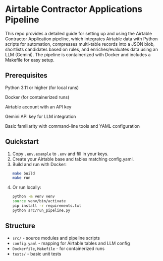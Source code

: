 # Airtable Contractor Applications Pipeline

This repo provides a detailed guide for setting up and using the Airtable Contractor Application pipeline, which integrates Airtable data with Python scripts for automation, compresses multi-table records into a JSON blob, shortlists candidates based on rules, and enriches/evaluates data using an LLM (Gemini). The pipeline is containerized with Docker and includes a Makefile for easy setup.

## Prerequisites
Python 3.11 or higher (for local runs)

Docker (for containerized runs)

Airtable account with an API key

Gemini API key for LLM integration

Basic familiarity with command-line tools and YAML configuration

## Quickstart

1. Copy `.env.example` to `.env` and fill in your keys.
2.  Create your Airtable base and tables matching config.yaml.
3. Build and run with Docker:
   ```bash
   make build
   make run
   ```
4. Or run locally:
   ```bash
   python -m venv venv
   source venv/bin/activate
   pip install -r requirements.txt
   python src/run_pipeline.py
   ```

## Structure

- `src/` - source modules and pipeline scripts
- `config.yaml` - mapping for Airtable tables and LLM config
- `Dockerfile`, `Makefile` - for containerized runs
- `tests/` - basic unit tests




